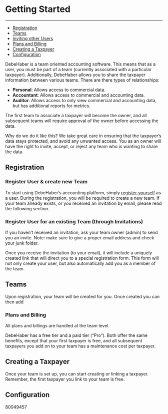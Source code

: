 # Getting Started

---
- [Registration](#registration)
- [Teams](#teams)
- [Inviting other Users](#invitations)
- [Plans and Billing](#plans-billing)
- [Creating a Taxpayer](#taxpayer)
- [Configuration](#configuration)

DebeHaber is a team oriented accounting software. This means that as a user, you must be part of a team (currently associated with a particular taxpayer). Additionally, DebeHaber allows you to share the taxpayer information between various teams. There are there types of relationships:

- **Personal**: Allows access to commercial data.
- **Accountant**: Allows access to commercial and accounting data.
- **Auditor**: Allows access to only view commercial and accounting data, but has additional reports for metrics.

The first team to associate a taxpayer will become the owner, and all subsequent teams will require approval of the owner before accessing the data.

Why do we do it like this? We take great care in ensuring that the taxpayer’s data stays protected, and avoid any unwanted access. You as an owner will have the right to invite, accept, or reject any team who is wanting to share the data.

<a name="registration"></a>
## Registration

### Register User & create new Team
To start using DebeHaber’s accounting platform, simply [register yourself](https://www.debehaber.com/register) as a user. During the registration, you will be required to create a new team. If your team already exists, or you received an invitation by email, please read the following section.

### Register User for an existing Team (through Invitations)
If you haven’t received an invitation, ask your team owner (admin) to send you an invite. Note: make sure to give a proper email address and check your junk folder.

Once you receive the invitation (to your email), it will include a uniquely created link that will direct you to a special registration form. This form will not only create your user, but also automatically add you as a member of the team.

<a name="teams"></a>
## Teams
Upon registration, your team will be created for you. Once created you can then add

<a name="plans-billing"></a>
### Plans and Billing
All plans and billings are handled at the team level. 

DebeHaber has a free tier and a paid tier (“Pro”). Both offer the same benefits, except that your first taxpayer is free, and all subsequent taxpayers you add on to your team has a maintenance cost per taxpayer.

<a name="taxpayer"></a>
## Creating a Taxpayer
Once your team is set up, you can start creating or linking a taxpayer. Remember, the first taxpayer you link to your team is free.



<a name="configuration"></a>
## Configuration

80049457